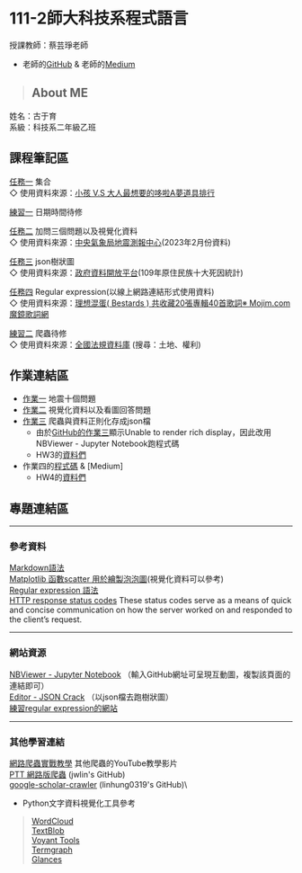 # 111-2師大科技系程式語言
授課教師：蔡芸琤老師
* 老師的[GitHub](https://github.com/pecu/PL) & 老師的[Medium](https://pecutsai.medium.com/)
> ## About ME
姓名：古于育\
系級：科技系二年級乙班
## 課程筆記區
[任務一](https://github.com/kuyuyu/PL/blob/main/Task1/Task%201.ipynb) 集合\
◇ 使用資料來源：[小孩 V.S 大人最想要的哆啦A夢道具排行](https://kknews.cc/zh-tw/comic/5ob6qo3.html)

[練習一](https://github.com/kuyuyu/PL/blob/main/practice1/practice1.ipynb) 日期時間待修

[任務二](https://github.com/kuyuyu/PL/blob/main/Task2/Task2.ipynb) 加問三個問題以及視覺化資料\
◇ 使用資料來源：[中央氣象局地震測報中心](https://scweb.cwb.gov.tw/zh-tw/earthquake/data/)(2023年2月份資料)

[任務三](https://github.com/kuyuyu/PL/blob/main/Task3/Task3.ipynb) json樹狀圖\
◇ 使用資料來源：[政府資料開放平台](https://data.gov.tw/dataset/157715)(109年原住民族十大死因統計)

[任務四](https://github.com/kuyuyu/PL/blob/main/Task4/Task4.ipynb) Regular expression(以線上網路連結形式使用資料)\
◇ 使用資料來源：[理想混蛋( Bestards ) 共收藏20張專輯40首歌詞※ Mojim.com 魔鏡歌詞網](https://mojim.com/twh219017.htm)

[練習二](https://github.com/kuyuyu/PL/blob/main/practice2/practice2.ipynb) 爬蟲待修\
◇ 使用資料來源：[全國法規資料庫](https://law.moj.gov.tw/) (搜尋：土地、權利)

## 作業連結區
- [作業一](https://github.com/kuyuyu/PL/blob/main/HW1/HW1.ipynb) 地震十個問題
- [作業二](https://github.com/kuyuyu/PL/blob/main/HW2/HW2.ipynb) 視覺化資料以及看圖回答問題
- [作業三](https://nbviewer.org/github/kuyuyu/PL/blob/main/HW3/HW3.ipynb) 爬蟲與資料正則化存成json檔
  * 由於[GitHub的作業三](https://github.com/kuyuyu/PL/blob/main/HW3/HW3.ipynb)顯示Unable to render rich display，因此改用NBViewer - Jupyter Notebook跑程式碼
  * HW3的[資料們](https://github.com/kuyuyu/PL/tree/main/HW3)
- 作業四的[程式碼](https://github.com/kuyuyu/PL/blob/main/HW4/request_mojim_%E7%B5%82%E7%89%88.ipynb) & [Medium]
  * HW4的[資料們](https://github.com/kuyuyu/PL/tree/main/HW4)
  
## 專題連結區
------------------------------
### 參考資料
[Markdown語法](https://markdown.tw/#link)\
[Matplotlib 函數scatter 用於繪製泡泡圖](https://deepinout.com/matplotlib/matplotlib-function/matplotlib-function-scatter-2.html)(視覺化資料可以參考)\
[Regular expression 語法](http://perso.ens-lyon.fr/lise.vaudor/strings-et-expressions-regulieres/?fbclid=IwAR0IHvNKp43Qrfo0TqpolYPpMUfViSrCBDY8SmBveKm01yZ6PzHPxspVaNI)\
[HTTP response status codes](https://learning.mlytics.com/the-internet/http-response-status-codes/) These status codes serve as a means of quick and concise communication on how the server worked on and responded to the client’s request.

------------------------------
### 網站資源
[NBViewer - Jupyter Notebook](https://nbviewer.org/) （輸入GitHub網址可呈現互動圖，複製該頁面的連結即可）\
[Editor - JSON Crack](https://jsoncrack.com/editor) （以json檔去跑樹狀圖）\
[練習regular expression的網站](https://regexr.com/)

------------------------------
### 其他學習連結
[網路爬蟲實戰教學](https://www.youtube.com/playlist?list=PLohb4k71XnPaQRTvKW4Uii1oq-JPGpwWF) 其他爬蟲的YouTube教學影片\
[PTT 網路版爬蟲](https://github.com/jwlin/ptt-web-crawler) (jwlin's GitHub)\
[google-scholar-crawler](https://github.com/linhung0319/google-scholar-crawler) (linhung0319's GitHub)\
* Python文字資料視覺化工具參考
> [WordCloud](https://github.com/amueller/word_cloud)\
  [TextBlob](https://github.com/sloria/TextBlob)\
  [Voyant Tools](https://github.com/sgsinclair/VoyantServer)\
  [Termgraph](https://github.com/mkaz/termgraph)\
  [Glances](https://github.com/nicolargo/glances)
